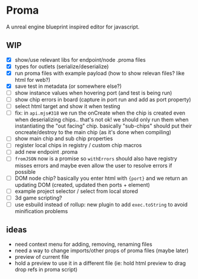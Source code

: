 # Proma

A unreal engine blueprint inspired editor for javascript.

## WIP

- [x] show/use relevant libs for endpoint/node .proma files
- [x] types for outlets (serialize/deserialize)
- [x] run proma files with example payload (how to show relevan files? like html for web?)
- [x] save test in metadata (or somewhere else?)
- [ ] show instance values when hovering port (and test is being run)
- [ ] show chip errors in board (capture in port run and add as port property)
- [ ] select html target and show it when testing
- [ ] fix: in `api.mjs#318` we run the onCreate when the chip is created even when deserializing chips.. that's not ok! we should only run them when instantiating the "out facing" chip. basically "sub-chips" should put their oncreate/destroy to the main chip (as it's done when compiling)
- [ ] show main chip and sub chip properties
- [ ] register local chips in registry / custom chip macros
- [ ] add new endpoint .proma
- [ ] `fromJSON` now is a promise so `withErrors` should also have registry misses errors and maybe even allow the user to resolve errors if possible
- [ ] DOM node chip? basically you enter html with `{port}` and we return an updating DOM (created, updated then ports + element)
- [ ] example project selector / select from local stored
- [ ] 3d game scripting?
- [ ] use esbuild instead of rollup: new plugin to add `exec.toString` to avoid minification problems

## ideas

- need context menu for adding, removing, renaming files
- need a way to change imports/other props of proma files (maybe later)
- preview of current file
- hold a preview to use it in a different file (ie: hold html preview to drag drop refs in proma script)
